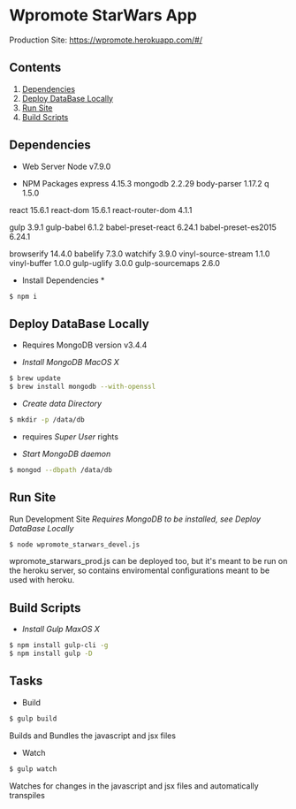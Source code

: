 Wpromote StarWars App
======================
Production Site: https://wpromote.herokuapp.com/#/

## Contents
  1. [Dependencies](#dependencies)
  1. [Deploy DataBase Locally](#deploy-database-locally)
  1. [Run Site](#run-site)
  1. [Build Scripts](#build-Scripts)

## Dependencies
* Web Server
Node v7.9.0

* NPM Packages
express 4.15.3
mongodb 2.2.29
body-parser 1.17.2
q 1.5.0

react 15.6.1
react-dom 15.6.1
react-router-dom 4.1.1
  
gulp 3.9.1
gulp-babel 6.1.2
babel-preset-react 6.24.1
babel-preset-es2015 6.24.1

browserify 14.4.0
babelify 7.3.0
watchify 3.9.0
vinyl-source-stream 1.1.0
vinyl-buffer 1.0.0
gulp-uglify 3.0.0
gulp-sourcemaps 2.6.0

* Install Dependencies *
```bash
$ npm i
```

## Deploy DataBase Locally
- Requires MongoDB version v3.4.4

- *Install MongoDB*
_MacOS X_
```bash
$ brew update
$ brew install mongodb --with-openssl
```

- *Create data Directory*
```bash
$ mkdir -p /data/db
```
* requires _Super User_ rights

- *Start MongoDB daemon*
```bash
$ mongod --dbpath /data/db
```

## Run Site
Run Development Site
*Requires MongoDB to be installed, see Deploy DataBase Locally*
```bash
$ node wpromote_starwars_devel.js
```

wpromote_starwars_prod.js can be deployed too, but it's meant to be run
on the heroku server, so contains enviromental configurations meant to
be used with heroku.

## Build Scripts
- *Install Gulp*
_MaxOS X_
```bash
$ npm install gulp-cli -g
$ npm install gulp -D
```

## Tasks
* Build
```bash
$ gulp build
```
Builds and Bundles the javascript and jsx files

* Watch
```bash
$ gulp watch
```
Watches for changes in the javascript and jsx files and automatically
transpiles






